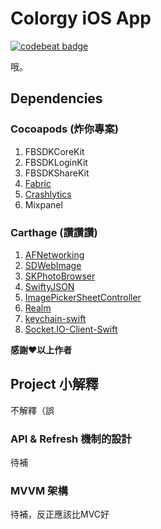 # Colorgy iOS App
[![codebeat badge](https://codebeat.co/badges/e538b932-40f9-41cb-81bc-04941fdd43e2)](https://codebeat.co/projects/github-com-colorgy-colorgyiosnavite)

哦。

## Dependencies
### Cocoapods (炸你專案)
1. FBSDKCoreKit
2. FBSDKLoginKit
3. FBSDKShareKit
4. [Fabric](https://get.fabric.io/)
5. [Crashlytics](https://try.crashlytics.com/)
6. Mixpanel

### Carthage (讚讚讚)
1. [AFNetworking](https://github.com/AFNetworking/AFNetworking)
2. [SDWebImage](https://github.com/rs/SDWebImage)
3. [SKPhotoBrowser](https://github.com/suzuki-0000/SKPhotoBrowser)
4. [SwiftyJSON](https://github.com/SwiftyJSON/SwiftyJSON)
5. [ImagePickerSheetController](https://github.com/larcus94/ImagePickerSheetController)
6. [Realm](https://realm.io)
7. [keychain-swift](https://github.com/marketplacer/keychain-swift)
8. [Socket.IO-Client-Swift](https://github.com/nuclearace/Socket.IO-Client-Swift)

**感謝❤️以上作者**

## Project 小解釋
不解釋（誤
### API & Refresh 機制的設計
待補

### MVVM 架構
待補，反正應該比MVC好

